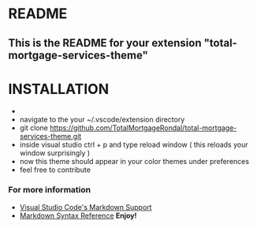 # README
## This is the README for your extension "total-mortgage-services-theme"

# INSTALLATION
* 
* navigate to the your ~/.vscode/extension directory 
* git clone https://github.com/TotalMortgageRondal/total-mortgage-services-theme.git
* inside visual studio ctrl + p and type reload window ( this reloads your window surprisingly )
* now this theme should appear in your color themes under preferences
* feel free to contribute 

### For more information
* [Visual Studio Code's Markdown Support](http://code.visualstudio.com/docs/languages/markdown)
* [Markdown Syntax Reference](https://help.github.com/articles/markdown-basics/)
**Enjoy!**
